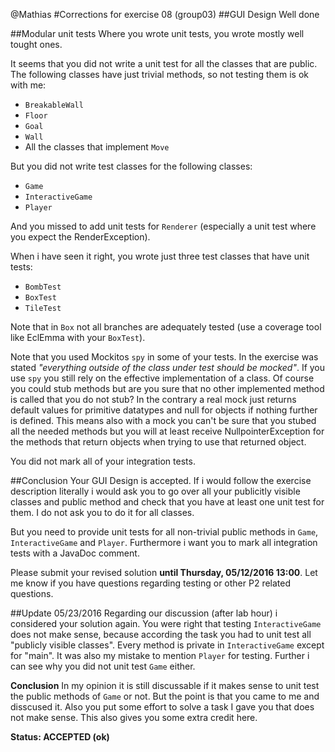 @Mathias
#Corrections for exercise 08 (group03)
##GUI Design
Well done

##Modular unit tests
Where you wrote unit tests, you wrote mostly well tought ones.

It seems that you did not write a unit test for all the classes that are public.
The following classes have just trivial methods, so not testing them is ok with me:
- `BreakableWall`
- `Floor`
- `Goal`
- `Wall`
- All the classes that implement `Move`

But you did not write test classes for the following classes:
- `Game`
- `InteractiveGame`
- `Player`

And you missed to add unit tests for `Renderer` (especially a unit test where you expect the RenderException).

When i have seen it right, you wrote just three test classes that have unit tests:
- `BombTest`
- `BoxTest`
- `TileTest`

Note that in `Box` not all branches are adequately tested (use a coverage tool like EclEmma with your `BoxTest`).

Note that you used Mockitos `spy` in some of your tests. In the exercise was stated *"everything outside of the class under test should be mocked"*. If you use `spy` you still rely on the effective implementation of a class. Of course you could stub methods but are you sure that no other implemented method is called that you do not stub? In the contrary a real mock just returns default values for primitive datatypes and null for objects if nothing further is defined. This means also with a mock you can't be sure that you stubed all the needed methods but you will at least receive NullpointerException for the methods that return objects when trying to use that returned object.

You did not mark all of your integration tests.

##Conclusion
Your GUI Design is accepted.
If i would follow the exercise description literally i would ask you to go over all your publicitly visible classes and public method and check that you have at least one unit test for them. I do not ask you to do it for all classes.

But you need to provide unit tests for all non-trivial public methods in `Game`, `InteractiveGame` and `Player`. Furthermore i want you to mark all integration tests with a JavaDoc comment.

Please submit your revised solution **until Thursday, 05/12/2016 13:00**.
Let me know if you have questions regarding testing or other P2 related questions.

##Update 05/23/2016
Regarding our discussion (after lab hour) i considered your solution again. You were right that testing `InteractiveGame` does not make sense, because according the task you had to unit test all "publicly visible classes". Every method is private in `InteractiveGame` except for "main". It was also my mistake to mention `Player` for testing. Further i can see why you did not unit test `Game` either.

**Conclusion**
In my opinion it is still discussable if it makes sense to unit test the public methods of `Game` or not. But the point is that you came to me and disscused it. Also you put some effort to solve a task I gave you that does not make sense. This also gives you some extra credit here.

**Status: ACCEPTED (ok)**